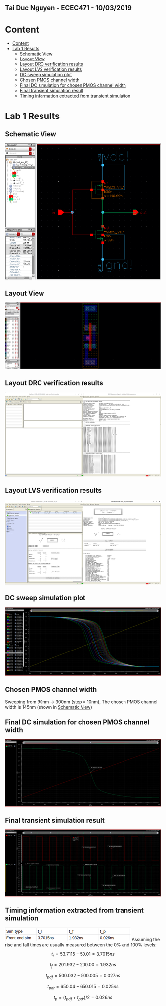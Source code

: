 ## Tai Duc Nguyen - ECEC471 - 10/03/2019

# Content
- [Content](#content)
- [Lab 1 Results](#lab-1-results)
  - [Schematic View](#schematic-view)
  - [Layout View](#layout-view)
  - [Layout DRC verification results](#layout-drc-verification-results)
  - [Layout LVS verification results](#layout-lvs-verification-results)
  - [DC sweep simulation plot](#dc-sweep-simulation-plot)
  - [Chosen PMOS channel width](#chosen-pmos-channel-width)
  - [Final DC simulation for chosen PMOS channel width](#final-dc-simulation-for-chosen-pmos-channel-width)
  - [Final transient simulation result](#final-transient-simulation-result)
  - [Timing information extracted from transient simulation](#timing-information-extracted-from-transient-simulation)

# Lab 1 Results

## Schematic View
![schematic_view](lab1_final_schematic.png)

## Layout View
![layout_view](lab1_final_layout.png)

## Layout DRC verification results
![drc](lab1_drc_verify.png)

## Layout LVS verification results
![lvs](lab1_lvs_verify.png)

## DC sweep simulation plot
![sweep](lab1_pmos_width_sweep.png)

## Chosen PMOS channel width
Sweeping from 90nm -> 300nm (step = 10nm), The chosen PMOS channel width is 145nm (shown in [Schematic View](#schematic-view))

## Final DC simulation for chosen PMOS channel width
![final_dc](lab1_final_dc.png)

## Final transient simulation result
![final_transient](lab1_transient_final.png)

## Timing information extracted from transient simulation
![time_table](lab1_transient_time_table.png)
Assuming the rise and fall times are usually measured between the 0% and 100% levels:

$$t_r = 53.7115 - 50.01 = 3.7015ns$$

$$t_f = 201.932 - 200.00 = 1.932ns$$

$$t_{pdf} = 500.032 - 500.005 = 0.027ns$$

$$t_{pdr} = 650.04 - 650.015 = 0.025ns$$

$$t_p = (t_{pdf} + t_{pdr})/2 = 0.026ns$$

